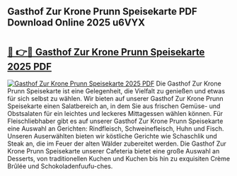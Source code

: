 ## Gasthof Zur Krone Prunn Speisekarte PDF Download Online 2025 u6VYX

# <h2><a href="http://gc8dyev.nevu.top/?p=Gasthof+Zur+Krone+Prunn+Speisekarte">🔗 👉🔴 Gasthof Zur Krone Prunn Speisekarte 2025 PDF</a></h2>

[![Gasthof Zur Krone Prunn Speisekarte 2025 PDF](https://i.imgur.com/dBaPXMq.png)](http://gc8dyev.nevu.top/?p=Gasthof+Zur+Krone+Prunn+Speisekarte)
Die Gasthof Zur Krone Prunn Speisekarte ist eine Gelegenheit, die Vielfalt zu genießen und etwas für sich selbst zu wählen. Wir bieten auf unserer Gasthof Zur Krone Prunn Speisekarte einen Salatbereich an, in dem Sie aus frischen Gemüse- und Obstsalaten für ein leichtes und leckeres Mittagessen wählen können. Für Fleischliebhaber gibt es auf unserer Gasthof Zur Krone Prunn Speisekarte eine Auswahl an Gerichten: Rindfleisch, Schweinefleisch, Huhn und Fisch. Unseren Auserwählten bieten wir köstliche Gerichte wie Schaschlik und Steak an, die im Feuer der alten Wälder zubereitet werden. Die Gasthof Zur Krone Prunn Speisekarte unserer Cafeteria bietet eine große Auswahl an Desserts, von traditionellen Kuchen und Kuchen bis hin zu exquisiten Crème Brûlée und Schokoladenfuufu-ches.
